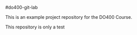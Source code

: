 #do400-git-lab

This is an example project repository for the DO400 Course.

This repository is only a test
